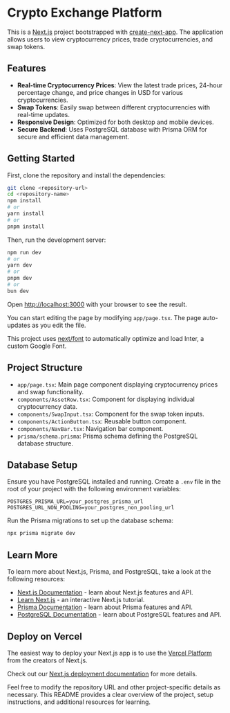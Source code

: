 # Crypto Exchange Platform

This is a [Next.js](https://nextjs.org/) project bootstrapped with [create-next-app](https://github.com/vercel/next.js/tree/canary/packages/create-next-app). The application allows users to view cryptocurrency prices, trade cryptocurrencies, and swap tokens.

## Features

- **Real-time Cryptocurrency Prices**: View the latest trade prices, 24-hour percentage change, and price changes in USD for various cryptocurrencies.
- **Swap Tokens**: Easily swap between different cryptocurrencies with real-time updates.
- **Responsive Design**: Optimized for both desktop and mobile devices.
- **Secure Backend**: Uses PostgreSQL database with Prisma ORM for secure and efficient data management.

## Getting Started

First, clone the repository and install the dependencies:

```bash
git clone <repository-url>
cd <repository-name>
npm install
# or
yarn install
# or
pnpm install
```

Then, run the development server:

```bash
npm run dev
# or
yarn dev
# or
pnpm dev
# or
bun dev
```

Open [http://localhost:3000](http://localhost:3000) with your browser to see the result.

You can start editing the page by modifying `app/page.tsx`. The page auto-updates as you edit the file.

This project uses [next/font](https://nextjs.org/docs/basic-features/font-optimization) to automatically optimize and load Inter, a custom Google Font.

## Project Structure

- `app/page.tsx`: Main page component displaying cryptocurrency prices and swap functionality.
- `components/AssetRow.tsx`: Component for displaying individual cryptocurrency data.
- `components/SwapInput.tsx`: Component for the swap token inputs.
- `components/ActionButton.tsx`: Reusable button component.
- `components/NavBar.tsx`: Navigation bar component.
- `prisma/schema.prisma`: Prisma schema defining the PostgreSQL database structure.

## Database Setup

Ensure you have PostgreSQL installed and running. Create a `.env` file in the root of your project with the following environment variables:

```env
POSTGRES_PRISMA_URL=your_postgres_prisma_url
POSTGRES_URL_NON_POOLING=your_postgres_non_pooling_url
```

Run the Prisma migrations to set up the database schema:

```bash
npx prisma migrate dev
```

## Learn More

To learn more about Next.js, Prisma, and PostgreSQL, take a look at the following resources:

- [Next.js Documentation](https://nextjs.org/docs) - learn about Next.js features and API.
- [Learn Next.js](https://nextjs.org/learn) - an interactive Next.js tutorial.
- [Prisma Documentation](https://www.prisma.io/docs/) - learn about Prisma features and API.
- [PostgreSQL Documentation](https://www.postgresql.org/docs/) - learn about PostgreSQL features and API.

## Deploy on Vercel

The easiest way to deploy your Next.js app is to use the [Vercel Platform](https://vercel.com/new?utm_medium=default-template&filter=next.js&utm_source=create-next-app&utm_campaign=create-next-app-readme) from the creators of Next.js.

Check out our [Next.js deployment documentation](https://nextjs.org/docs/deployment) for more details.

Feel free to modify the repository URL and other project-specific details as necessary. This README provides a clear overview of the project, setup instructions, and additional resources for learning.